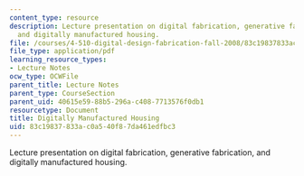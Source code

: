 ```yaml
---
content_type: resource
description: Lecture presentation on digital fabrication, generative fabrication,
  and digitally manufactured housing.
file: /courses/4-510-digital-design-fabrication-fall-2008/83c19837833ac0a540f87da461edfbc3_lec7b.pdf
file_type: application/pdf
learning_resource_types:
- Lecture Notes
ocw_type: OCWFile
parent_title: Lecture Notes
parent_type: CourseSection
parent_uid: 40615e59-88b5-296a-c408-7713576f0db1
resourcetype: Document
title: Digitally Manufactured Housing
uid: 83c19837-833a-c0a5-40f8-7da461edfbc3
---
```

Lecture presentation on digital fabrication, generative fabrication, and digitally manufactured housing.

